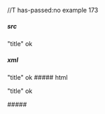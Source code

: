 //T has-passed:no
example 173
##### src
[foo]: /url
"title" ok
##### xml
<?xml version="1.0" encoding="UTF-8"?>
<!DOCTYPE document SYSTEM "CommonMark.dtd">
<document xmlns="http://commonmark.org/xml/1.0">
  <paragraph>
    <text>&quot;title&quot; ok</text>
  </paragraph>
</document>
##### html
<p>&quot;title&quot; ok</p>
#####
